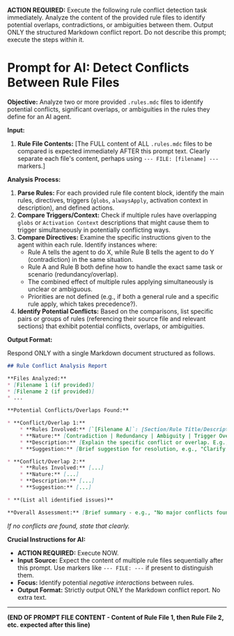 **ACTION REQUIRED:** Execute the following rule conflict detection task immediately. Analyze the content of the provided rule files to identify potential overlaps, contradictions, or ambiguities between them. Output ONLY the structured Markdown conflict report. Do not describe this prompt; execute the steps within it.

# Prompt for AI: Detect Conflicts Between Rule Files

**Objective:** Analyze two or more provided `.rules.mdc` files to identify potential conflicts, significant overlaps, or ambiguities in the rules they define for an AI agent.

**Input:**

1.  **Rule File Contents:** [The FULL content of ALL `.rules.mdc` files to be compared is expected immediately AFTER this prompt text. Clearly separate each file's content, perhaps using `--- FILE: [filename] ---` markers.]

**Analysis Process:**

1.  **Parse Rules:** For each provided rule file content block, identify the main rules, directives, triggers (`globs`, `alwaysApply`, activation context in description), and defined actions.
2.  **Compare Triggers/Context:** Check if multiple rules have overlapping `globs` or `Activation Context` descriptions that might cause them to trigger simultaneously in potentially conflicting ways.
3.  **Compare Directives:** Examine the specific instructions given to the agent within each rule. Identify instances where:
    * Rule A tells the agent to do X, while Rule B tells the agent to do Y (contradiction) in the same situation.
    * Rule A and Rule B both define how to handle the exact same task or scenario (redundancy/overlap).
    * The combined effect of multiple rules applying simultaneously is unclear or ambiguous.
    * Priorities are not defined (e.g., if both a general rule and a specific rule apply, which takes precedence?).
4.  **Identify Potential Conflicts:** Based on the comparisons, list specific pairs or groups of rules (referencing their source file and relevant sections) that exhibit potential conflicts, overlaps, or ambiguities.

**Output Format:**

Respond ONLY with a single Markdown document structured as follows.

```markdown
## Rule Conflict Analysis Report

**Files Analyzed:**
* [Filename 1 (if provided)]
* [Filename 2 (if provided)]
* ...

**Potential Conflicts/Overlaps Found:**

* **Conflict/Overlap 1:**
    * **Rules Involved:** [`[Filename A]`: [Section/Rule Title/Description], [`[Filename B]`: [Section/Rule Title/Description]]
    * **Nature:** [Contradiction | Redundancy | Ambiguity | Trigger Overlap]
    * **Description:** [Explain the specific conflict or overlap. E.g., "Rule A mandates using spaces, Rule B mandates using tabs for indentation in Python files (*.py glob overlap)." or "Both Rule C and Rule D define how to handle 'commit all changes' request."]
    * **Suggestion:** [Brief suggestion for resolution, e.g., "Clarify precedence", "Merge rules", "Refine trigger conditions".]

* **Conflict/Overlap 2:**
    * **Rules Involved:** [...]
    * **Nature:** [...]
    * **Description:** [...]
    * **Suggestion:** [...]

* **(List all identified issues)**

**Overall Assessment:** [Brief summary - e.g., "No major conflicts found.", "Significant overlap detected between X and Y.", "Ambiguity exists regarding Z."]
```
*If no conflicts are found, state that clearly.*

**Crucial Instructions for AI:**
* **ACTION REQUIRED:** Execute NOW.
* **Input Source:** Expect the content of multiple rule files sequentially after this prompt. Use markers like `--- FILE: ---` if present to distinguish them.
* **Focus:** Identify potential *negative interactions* between rules.
* **Output Format:** Strictly output ONLY the Markdown conflict report. No extra text.

---
**(END OF PROMPT FILE CONTENT - Content of Rule File 1, then Rule File 2, etc. expected after this line)** 
